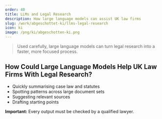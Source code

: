```yaml
---
order: 40
title: LLMs and Legal Research
description: How large language models can assist UK law firms
slug: /work/abgeschottet-ki/llms-legal-research
icon: ki
image: /png/ki/abgeschotten-ki.png
---
```


> Used carefully, large language models can turn legal research into a faster, more focused process.

## How Could Large Language Models Help UK Law Firms With Legal Research?

- Quickly summarising case law and statutes
- Spotting patterns across large document sets
- Suggesting relevant sources
- Drafting starting points

**Important:** Every output must be checked by a qualified lawyer.
